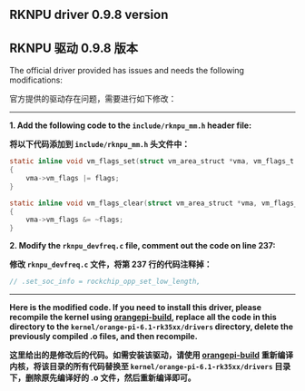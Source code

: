 ## RKNPU driver 0.9.8 version
## RKNPU 驱动 0.9.8 版本

The official driver provided has issues and needs the following modifications:

官方提供的驱动存在问题，需要进行如下修改：
****
**1. Add the following code to the `include/rknpu_mm.h` header file:**

**将以下代码添加到 `include/rknpu_mm.h` 头文件中：**

```c
static inline void vm_flags_set(struct vm_area_struct *vma, vm_flags_t flags)
{
	vma->vm_flags |= flags;
}

static inline void vm_flags_clear(struct vm_area_struct *vma, vm_flags_t flags)
{
	vma->vm_flags &= ~flags;
}
```

**2. Modify the `rknpu_devfreq.c` file, comment out the code on line 237:**

**修改 `rknpu_devfreq.c` 文件，将第 237 行的代码注释掉：**

```c
// .set_soc_info = rockchip_opp_set_low_length,
```
****
**Here is the modified code. If you need to install this driver, please recompile the kernel using [orangepi-build](https://github.com/orangepi-xunlong/orangepi-build), replace all the code in this directory to the `kernel/orange-pi-6.1-rk35xx/drivers` directory, delete the previously compiled .o files, and then recompile.**

**这里给出的是修改后的代码。如需安装该驱动，请使用 [orangepi-build](https://github.com/orangepi-xunlong/orangepi-build) 重新编译内核，将该目录的所有代码替换至 `kernel/orange-pi-6.1-rk35xx/drivers` 目录下，删除原先编译好的 .o 文件，然后重新编译即可。**
